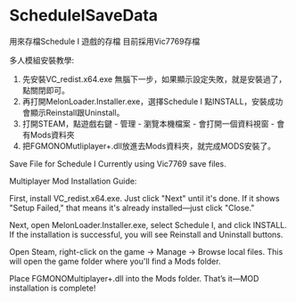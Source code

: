 # ScheduleISaveData
用來存檔Schedule I 遊戲的存檔
目前採用Vic7769存檔

多人模組安裝教學:
1. 先安裝VC_redist.x64.exe 無腦下一步，如果顯示設定失敗，就是安裝過了，點關閉即可。
2. 再打開MelonLoader.Installer.exe，選擇Schedule I 點INSTALL，安裝成功會顯示Reinstall跟Uninstall。
3. 打開STEAM，點遊戲右鍵 - 管理 - 瀏覽本機檔案 - 會打開一個資料視窗 - 會有Mods資料夾
4. 把FGMONOMutliplayer+.dll放進去Mods資料夾，就完成MODS安裝了。


Save File for Schedule I
Currently using Vic7769 save files.

Multiplayer Mod Installation Guide:

First, install VC_redist.x64.exe. Just click "Next" until it's done. If it shows "Setup Failed," that means it's already installed—just click "Close."

Next, open MelonLoader.Installer.exe, select Schedule I, and click INSTALL. If the installation is successful, you will see Reinstall and Uninstall buttons.

Open Steam, right-click on the game → Manage → Browse local files. This will open the game folder where you'll find a Mods folder.

Place FGMONOMultiplayer+.dll into the Mods folder. That’s it—MOD installation is complete!
